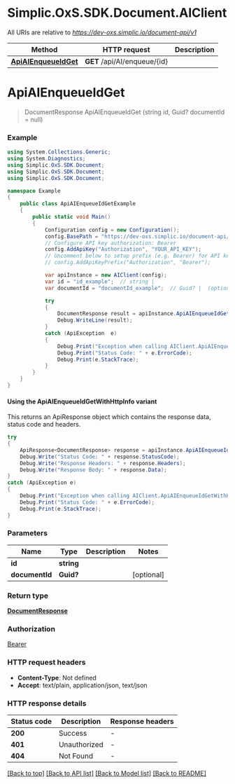 # Simplic.OxS.SDK.Document.AIClient

All URIs are relative to *https://dev-oxs.simplic.io/document-api/v1*

| Method | HTTP request | Description |
|--------|--------------|-------------|
| [**ApiAIEnqueueIdGet**](AIClient.md#apiaienqueueidget) | **GET** /api/AI/enqueue/{id} |  |

<a id="apiaienqueueidget"></a>
# **ApiAIEnqueueIdGet**
> DocumentResponse ApiAIEnqueueIdGet (string id, Guid? documentId = null)



### Example
```csharp
using System.Collections.Generic;
using System.Diagnostics;
using Simplic.OxS.SDK.Document;
using Simplic.OxS.SDK.Document;
using Simplic.OxS.SDK.Document;

namespace Example
{
    public class ApiAIEnqueueIdGetExample
    {
        public static void Main()
        {
            Configuration config = new Configuration();
            config.BasePath = "https://dev-oxs.simplic.io/document-api/v1";
            // Configure API key authorization: Bearer
            config.AddApiKey("Authorization", "YOUR_API_KEY");
            // Uncomment below to setup prefix (e.g. Bearer) for API key, if needed
            // config.AddApiKeyPrefix("Authorization", "Bearer");

            var apiInstance = new AIClient(config);
            var id = "id_example";  // string | 
            var documentId = "documentId_example";  // Guid? |  (optional) 

            try
            {
                DocumentResponse result = apiInstance.ApiAIEnqueueIdGet(id, documentId);
                Debug.WriteLine(result);
            }
            catch (ApiException  e)
            {
                Debug.Print("Exception when calling AIClient.ApiAIEnqueueIdGet: " + e.Message);
                Debug.Print("Status Code: " + e.ErrorCode);
                Debug.Print(e.StackTrace);
            }
        }
    }
}
```

#### Using the ApiAIEnqueueIdGetWithHttpInfo variant
This returns an ApiResponse object which contains the response data, status code and headers.

```csharp
try
{
    ApiResponse<DocumentResponse> response = apiInstance.ApiAIEnqueueIdGetWithHttpInfo(id, documentId);
    Debug.Write("Status Code: " + response.StatusCode);
    Debug.Write("Response Headers: " + response.Headers);
    Debug.Write("Response Body: " + response.Data);
}
catch (ApiException e)
{
    Debug.Print("Exception when calling AIClient.ApiAIEnqueueIdGetWithHttpInfo: " + e.Message);
    Debug.Print("Status Code: " + e.ErrorCode);
    Debug.Print(e.StackTrace);
}
```

### Parameters

| Name | Type | Description | Notes |
|------|------|-------------|-------|
| **id** | **string** |  |  |
| **documentId** | **Guid?** |  | [optional]  |

### Return type

[**DocumentResponse**](DocumentResponse.md)

### Authorization

[Bearer](../README.md#Bearer)

### HTTP request headers

 - **Content-Type**: Not defined
 - **Accept**: text/plain, application/json, text/json


### HTTP response details
| Status code | Description | Response headers |
|-------------|-------------|------------------|
| **200** | Success |  -  |
| **401** | Unauthorized |  -  |
| **404** | Not Found |  -  |

[[Back to top]](#) [[Back to API list]](../README.md#documentation-for-api-endpoints) [[Back to Model list]](../README.md#documentation-for-models) [[Back to README]](../README.md)

